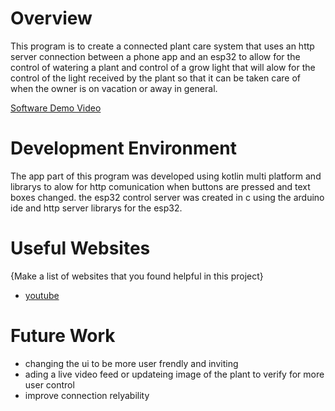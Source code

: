# Overview

This program is to create a connected plant care system that uses an http server connection between a phone app and an esp32 
to allow for the control of watering a plant and control of a grow light that will alow for the control of the light received by the plant
so that it can be taken care of when the owner is on vacation or away in general.


[Software Demo Video](https://youtu.be/wuNxBzkkwR0)

# Development Environment

The app part of this program was developed using kotlin multi platform and librarys to alow for http comunication when buttons are pressed and text boxes changed.
the esp32 control server was created in c using the arduino ide and http server librarys for the esp32.

# Useful Websites

{Make a list of websites that you found helpful in this project}

- [youtube](https://www.youtube.com/watch?v=Z1WoLYF-b14&ab_channel=PhilippLackner)

# Future Work

- changing the ui to be more user frendly and inviting
- ading a live video feed or updateing image of the plant to verify for more user control
- improve connection relyability

